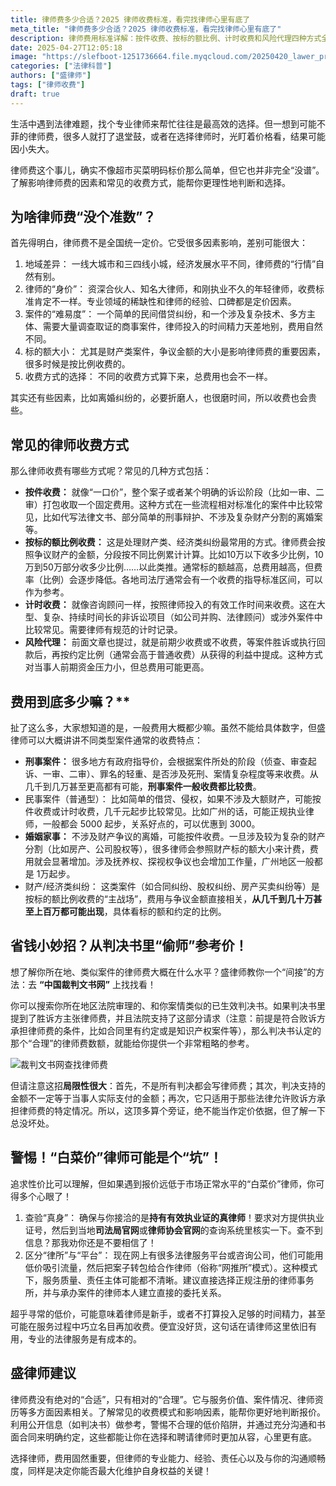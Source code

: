 ```yaml
---
title: 律师费多少合适？2025 律师收费标准，看完找律师心里有底了
meta_title: "律师费多少合适？2025 律师收费标准，看完找律师心里有底了"
description: 律师费用标准详解：按件收费、按标的额比例、计时收费和风险代理四种方式全面对比。文章揭示影响律师收费的关键因素，提供各类案件收费参考，教你如何避开"白菜价"陷阱，理性选择专业律师服务。找律师前必读！
date: 2025-04-27T12:05:18
image: "https://slefboot-1251736664.file.myqcloud.com/20250420_lawer_price_cover.webp"
categories: ["法律科普"]
authors: ["盛律师"]
tags: ["律师收费"]
draft: true
---
```


生活中遇到法律难题，找个专业律师来帮忙往往是最高效的选择。但一想到可能不菲的律师费，很多人就打了退堂鼓，或者在选择律师时，光盯着价格看，结果可能因小失大。

律师费这个事儿，确实不像超市买菜明码标价那么简单，但它也并非完全“没谱”。了解影响律师费的因素和常见的收费方式，能帮你更理性地判断和选择。

## 为啥律师费“没个准数”？

首先得明白，律师费不是全国统一定价。它受很多因素影响，差别可能很大：

1.  地域差异： 一线大城市和三四线小城，经济发展水平不同，律师费的“行情”自然有别。
2.  律师的“身价”： 资深合伙人、知名大律师，和刚执业不久的年轻律师，收费标准肯定不一样。专业领域的稀缺性和律师的经验、口碑都是定价因素。
3.  案件的“难易度”： 一个简单的民间借贷纠纷，和一个涉及复杂技术、多方主体、需要大量调查取证的商事案件，律师投入的时间精力天差地别，费用自然不同。
4.  标的额大小： 尤其是财产类案件，争议金额的大小是影响律师费的重要因素，很多时候是按比例收费的。
5.  收费方式的选择： 不同的收费方式算下来，总费用也会不一样。

其实还有些因素，比如离婚纠纷的，必要折磨人，也很磨时间，所以收费也会贵些。

## 常见的律师收费方式

那么律师收费有哪些方式呢？常见的几种方式包括：

* **按件收费：** 就像“一口价”，整个案子或者某个明确的诉讼阶段（比如一审、二审）打包收取一个固定费用。这种方式在一些流程相对标准化的案件中比较常见，比如代写法律文书、部分简单的刑事辩护、不涉及复杂财产分割的离婚案等。
* **按标的额比例收费：** 这是处理财产类、经济类纠纷最常用的方式。律师费会按照争议财产的金额，分段按不同比例累计计算。比如10万以下收多少比例，10万到50万部分收多少比例……以此类推。通常标的额越高，总费用越高，但费率（比例）会逐步降低。各地司法厅通常会有一个收费的指导标准区间，可以作为参考。
* **计时收费：** 就像咨询顾问一样，按照律师投入的有效工作时间来收费。这在大型、复杂、持续时间长的非诉讼项目（如公司并购、法律顾问）或涉外案件中比较常见。需要律师有规范的计时记录。
* **风险代理：** 前面文章也提过，就是前期少收费或不收费，等案件胜诉或执行回款后，再按约定比例（通常会高于普通收费）从获得的利益中提成。这种方式对当事人前期资金压力小，但总费用可能更高。

## 费用到底多少嘛？**

扯了这么多，大家想知道的是，一般费用大概都少嘛。虽然不能给具体数字，但盛律师可以大概讲讲不同类型案件通常的收费特点：

* **刑事案件：** 很多地方有政府指导价，会根据案件所处的阶段（侦查、审查起诉、一审、二审）、罪名的轻重、是否涉及死刑、案情复杂程度等来收费。从几千到几万甚至更高都有可能，**刑事案件一般收费都比较贵**。
* 民事案件（普通型）： 比如简单的借贷、侵权，如果不涉及大额财产，可能按件收费或计时收费，几千元起步比较常见。比如广州的话，可能正规执业律师，一般都会 5000 起步，关系好点的，可以优惠到 3000。
* **婚姻家事：** 不涉及财产争议的离婚，可能按件收费。一旦涉及较为复杂的财产分割（比如房产、公司股权等），很多律师会参照财产标的额大小来计费，费用就会显著增加。涉及抚养权、探视权争议也会增加工作量，广州地区一般都是 1万起步。
* 财产/经济类纠纷： 这类案件（如合同纠纷、股权纠纷、房产买卖纠纷等）是按标的额比例收费的“主战场”，费用与争议金额直接相关，**从几千到几十万甚至上百万都可能出现**，具体看标的额和约定的比例。

## 省钱小妙招？从判决书里“偷师”参考价！

想了解你所在地、类似案件的律师费大概在什么水平？盛律师教你一个“间接”的方法：去 **“中国裁判文书网”** 上找找看！

你可以搜索你所在地区法院审理的、和你案情类似的已生效判决书。如果判决书里提到了胜诉方主张律师费，并且法院支持了这部分请求（注意：前提是符合败诉方承担律师费的条件，比如合同里有约定或是知识产权案件等），那么判决书认定的那个“合理”的律师费数额，就能给你提供一个非常粗略的参考。

![裁判文书网查找律师费](https://slefboot-1251736664.file.myqcloud.com/20250420_lawer_price.webp)

但请注意这招**局限性很大**：首先，不是所有判决都会写律师费；其次，判决支持的金额不一定等于当事人实际支付的金额；再次，它只适用于那些法律允许败诉方承担律师费的特定情况。所以，这顶多算个旁证，绝不能当作定价依据，但了解一下总没坏处。

## 警惕！“白菜价”律师可能是个“坑”！

追求性价比可以理解，但如果遇到报价远低于市场正常水平的“白菜价”律师，你可得多个心眼了！

1. 查验“真身”： 确保与你接洽的是**持有有效执业证的真律师**！要求对方提供执业证号，然后到当地**司法局官网**或**律师协会官网**的查询系统里核实一下。查不到信息？那我劝你还是不要相信了！
2. 区分“律所”与“平台”： 现在网上有很多法律服务平台或咨询公司，他们可能用低价吸引流量，然后把案子转包给合作律师（俗称“网推所”模式）。这种模式下，服务质量、责任主体可能都不清晰。建议直接选择正规注册的律师事务所，并与承办案件的律师本人建立直接的委托关系。

超乎寻常的低价，可能意味着律师是新手，或者不打算投入足够的时间精力，甚至可能在服务过程中巧立名目再加收费。便宜没好货，这句话在请律师这里依旧有用，专业的法律服务是有成本的。

## 盛律师建议

律师费没有绝对的“合适”，只有相对的“合理”。它与服务价值、案件情况、律师资历等多方面因素相关。了解常见的收费模式和影响因素，能帮你更好地判断报价。利用公开信息（如判决书）做参考，警惕不合理的低价陷阱，并通过充分沟通和书面合同来明确约定，这些都能让你在选择和聘请律师时更加从容，心里更有底。

选择律师，费用固然重要，但律师的专业能力、经验、责任心以及与你的沟通顺畅度，同样是决定你能否最大化维护自身权益的关键！